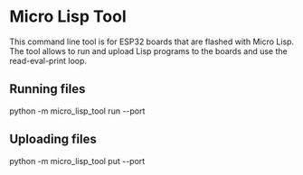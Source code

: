 # Micro Lisp Tool #

This command line tool is for ESP32 boards that are flashed with Micro Lisp.
The tool allows to run and upload Lisp programs to the boards and use the read-eval-print loop.

## Running files ##

python -m micro_lisp_tool run <file name> --port <com port>

## Uploading files ##

python -m micro_lisp_tool put <file name> --port <com port>
